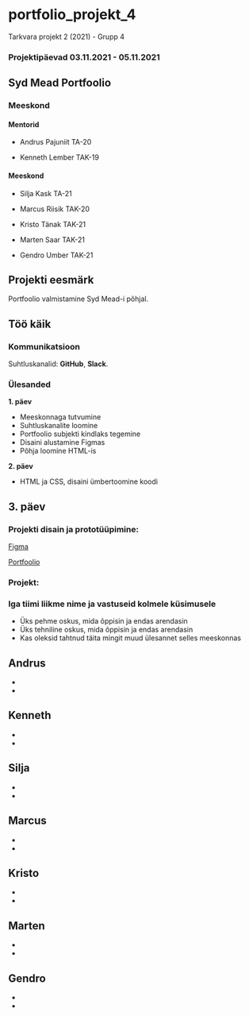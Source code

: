 # portfolio_projekt_4
Tarkvara projekt 2 (2021) - Grupp 4 
### Projektipäevad 03.11.2021 - 05.11.2021

## Syd Mead Portfoolio


### Meeskond


#### Mentorid

- Andrus Pajuniit TA-20

- Kenneth Lember TAK-19

#### Meeskond

- Silja Kask TA-21

- Marcus Riisik TAK-20

- Kristo Tänak TAK-21

- Marten Saar TAK-21

- Gendro Umber TAK-21

## Projekti eesmärk
Portfoolio valmistamine Syd Mead-i põhjal.

## Töö käik

### Kommunikatsioon
Suhtluskanalid: **GitHub**, **Slack**.

### Ülesanded
**1. päev**
- Meeskonnaga tutvumine
- Suhtluskanalite loomine
- Portfoolio subjekti kindlaks tegemine
- Disaini alustamine Figmas
- Põhja loomine HTML-is

**2. päev**
- HTML ja CSS, disaini ümbertoomine koodi

**3. päev**
-

### Projekti disain ja prototüüpimine:

[Figma](https://www.figma.com/file/Pr425dPqU4LKjL1YDkOglm/Portfolio---Team-4?node-id=0%3A1)

[Portfoolio](https://www.google.com/)

### Projekt:

### Iga tiimi liikme nime ja vastuseid kolmele küsimusele
- Üks pehme oskus, mida õppisin ja endas arendasin
- Üks tehniline oskus, mida õppisin ja endas arendasin
- Kas oleksid tahtnud täita mingit muud ülesannet selles meeskonnas

**Andrus**
- 
- 
- 

**Kenneth**
- 
- 
- 

**Silja**
- 
- 
- 

**Marcus**
- 
- 
- 

**Kristo**
- 
- 
- 

**Marten**
-
-
-

**Gendro**
- 
- 
- 
